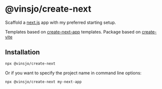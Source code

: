 # @vinsjo/create-next

Scaffold a [next.js](https://nextjs.org/) app with my preferred starting setup.

Templates based on [create-next-app](https://nextjs.org/docs/api-reference/create-next-app) templates.
Package based on [create-vite](https://github.com/vitejs/vite/tree/main/packages/create-vite)


## Installation

````bash
npx @vinsjo/create-next
````

Or if you want to specify the project name in command line options:

````bash
npx @vinsjo/create-next my-next-app
````


